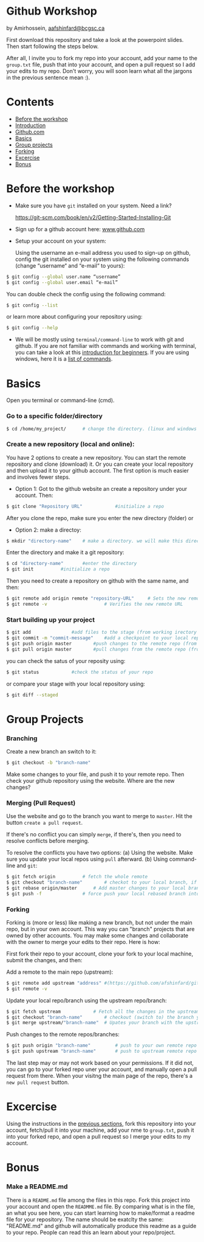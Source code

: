 Github Workshop
=====================
by Amirhossein, aafshinfard@bcgsc.ca

First download this repository and take a look at the powerpoint slides. Then start following the steps below.

After all, I invite you to fork my repo into your account, add your name to the `group.txt` file, push that into your account, and open a pull request so I add your edits to my repo. Don't worry, you will soon learn what all the jargons in the previous sentence mean :).

Contents
========

* [Before the workshop](#before-the-workshop)
* [Introduction](#introduction)
* [Github.com](#Github.com)
* [Basics](#basics)
* [Group projects](#group-projects)
* [Forking](#forking)
* [Excercise](#excercise)
* [Bonus](#bonus)


Before the workshop
==============
* Make sure you have `git` installed on your system. Need a link?

	https://git-scm.com/book/en/v2/Getting-Started-Installing-Git

* Sign up for a github account here: www.github.com
* Setup your account on your system:
    
    Using the username an e-mail address you used to sign-up on github, config the git installed on your system using the following commands (change “username“ and “e-mail“ to yours):
```bash
$ git config --global user.name “username”
$ git config --global user.email “e-mail”

```
You can double check the config using the following command:
```bash
$ git config --list
```
or learn more about configuring your repository using:
```bash
$ git config --help
```

* We will be mostly using `terminal/command-line` to work with git and github. If you are not familiar with commands and working with terminal, you can take a look at this [introduction for beginners](https://ubuntu.com/tutorials/command-line-for-beginners#1-overview). If you are using windows, here it is a [list of commands](https://www.thomas-krenn.com/en/wiki/Cmd_commands_under_Windows).



Basics
======


Open you terminal or command-line (cmd).
### Go to a specific folder/directory
```bash
$ cd /home/my_project/ 		# change the directory. (linux and windows (and mac?))
```

### Create a new repository (local and online):

You have 2 options to create a new repository. You can start the remote repository and clone (download) it. Or you can create your local repository and then upload it to your github account. The first option is much easier and involves fewer steps.

* Option 1:
Got to the github website an create a repository under your account. Then:
```bash
$ git clone "Repository URL" 			#initialize a repo
```
After you clone the repo, make sure you enter the new directory (folder)
or
* Option 2:
make a directoy:
```bash
$ mkdir "directory-name"	# make a directory. we will make this directory a reposiory next
```
Enter the directory and make it a git repository:
```bash
$ cd "directory-name"		#enter the directory 
$ git init 			#initialize a repo
```
Then you need to create a repository on github with the same name, and then:
```bash
$ git remote add origin remote "repository-URL"		# Sets the new remote
$ git remote -v						# Verifies the new remote URL
```

### Start building up your project

```bash
$ git add				#add files to the stage (from working irectory to staging area)
$ git commit -m "commit-message"	#add a checkpoint to your local repo (from staging area to local repo)
$ git push origin master		#push changes to the remote repo (from local repo to remote repo)
$ git pull origin master		#pull changes from the remote repo (from remote repo to local repo)
```
you can check the satus of your reposity using:
```bash
$ git status			#check the status of your repo
```
or compare your stage with your local repository using:
```bash
$ git diff --staged
```

Group Projects
==============


### Branching
Create a new branch an switch to it:
```bash
$ git checkout -b "branch-name"
```
Make some changes to your file, and push it to your remote repo. Then check your github repository using the website. Where are the new changes?

### Merging (Pull Request)
Use the website and go to the branch you want to merge to `master`. Hit the button `create a pull request`.

If there's no conflict you can simply `merge`, if there's, then you need to resolve conflicts before merging. 

To resolve the conflicts you have two options:
(a) Using the website. Make sure you update your local repos using `pull` afterward.
(b) Using command-line and `git`:

```bash
$ git fetch origin	 		# fetch the whole remote
$ git checkout "branch-name"		# checkot to your local branch, if you're not
$ git rebase origin/master		# Add master changes to your local branch
$ git push -f 				# force push your local rebased branch into your remote branch
```

### Forking
Forking is (more or less) like making a new branch, but not under the main repo, but in your own account. This way you can "branch" projects that are owned by other accounts. You may make some changes and collaborate with the owner to merge your edits to their repo. Here is how:

First fork their repo to your account, clone your fork to your local machine, submit the changes, and then:

Add a remote to the main repo (upstream):
```bash
$ git remote add upstream "address"	#(https://github.com/afshinfard/github_workshop.git)
$ git remote -v
```

Update your local repo/branch using the upstream repo/branch:
```bash
$ git fetch upstream 			# Fetch all the changes in the upstream repo
$ git checkout "branch-name"		# checkout (switch to) the branch you want to merge
$ git merge upstream/"branch-name"	# Upates your branch with the upstream repo/branch
```

Push changes to the remote repos/branches:
```bash
$ git push origin "branch-name"			# push to your own remote repo
$ git push upstream "branch-name"		# push to upstream remote repo
```
The last step may or may not work based on your permissions. If it did not, you can go to your forked repo uner your account, and manually open a pull request from there. When your visitng the main page of the repo, there's a `new pull request` button.

Excercise
==============
Using the instructions in the [previous sections](#forking), fork this repository into your account, fetch/pull it into your machine, add your nme to `group.txt`, push it into your forked repo, and open a pull request so I merge your edits to my account.

Bonus
==============

### Make a README.md
There is a `README.md` file among the files in this repo. Fork this project into your account and open the `READMME.md` file. By comparing what is in the file, an what you see here, you can start learning how to make/format a readme file for your repository. The name should be exatclty the same: "README.md" and github will automatically produce this readme as a guide to your repo. People can read this an learn about your repo/project.



